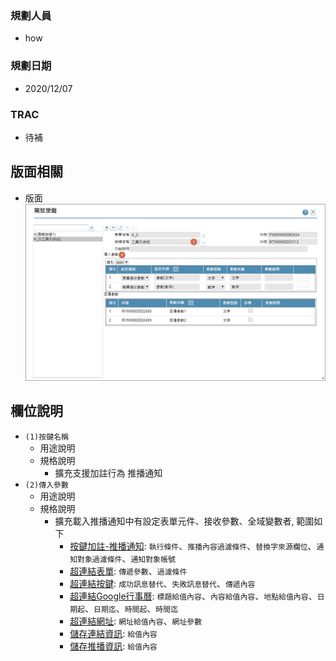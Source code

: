### <div id="user">規劃人員</div>
* how

### <div id="updatedate">規劃日期</div>
* 2020/12/07

### <div id="trac">TRAC</div>
* <ps>待補</ps> 

## <div id="layout">版面相關</div>
* 版面</br>
    ![pic][image_ExternalCallButton]

## <div id="object-desc">欄位說明</div>
* `(1)按鍵名稱`
    * 用途說明
    * 規格說明
        * 擴充支援加註行為 推播通知
* `(2)傳入參數`
    * 用途說明
    * 規格說明
        * 擴充載入推播通知中有設定表單元件、接收參數、全域變數者, 範圍如下
            * [按鍵加註-推播通知][link_MAENotice]: `執行條件`、`推播內容過濾條件`、`替換字來源欄位`、`通知對象過濾條件`、`通知對象帳號`
            * [超連結表單][link_linkform]: `傳遞參數`、`過濾條件`
            * [超連結按鍵][link_linkbutton]: `成功訊息替代`、`失敗訊息替代`、`傳遞內容`
            * [超連結Google行事曆][link_linkgooglecalendar]: `標題給值內容`、`內容給值內容`、`地點給值內容`、`日期起`、`日期迄`、`時間起`、`時間迄`
            * [超連結網址][link_linkurl]: `網址給值內容`、`網址參數`
            * [儲存連結資訊][link_savelinkinfo]: `給值內容`
            * [儲存推播資訊][link_savenoticeinfo]: `給值內容`
                
<!-- 圖片 -->
[image_ExternalCallButton]:attachment/ExternalCallButton.png

<!-- 超連結 -->
[link_MAENotice]:BAMAENotice.md "按鍵加註-推播通知"
[link_linkform]:MAENotice-Link-Form.md "連結內容_超連結表單"
[link_linkbutton]:MAENotice-Link-Button.md "連結內容_超連結按鍵"
[link_linkgooglecalendar]:MAENotice-Link-GoogleCalendar.md "連結內容_超連結Google行事曆"
[link_linkurl]:MAENotice-Link-URL.md "連結內容_超連結網址"
[link_savelinkinfo]:BAMAENotice.md#MAENotice-SaveLinkInfo.md "儲存連結資訊"
[link_savenoticeinfo]:BAMAENotice.md#MAENotice-SaveNoticeInfo.md "儲存推播資訊"